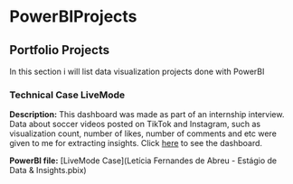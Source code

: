 # PowerBIProjects

## Portfolio Projects
In this section i will list data visualization projects done with PowerBI

### Technical Case LiveMode
**Description:** This dashboard was made as part of an internship interview. Data about soccer videos posted on TikTok and Instagram, such as visualization count, number of likes, number of comments and etc were given to me for extracting insights. Click [here](https://app.powerbi.com/view?r=eyJrIjoiODg4YjYyN2MtZGY3MS00YzZlLWE3MGEtYjg1M2Y5MWExM2JjIiwidCI6ImFhNDk1ZjJjLWQzN2UtNGI1OC1hYjk1LWJmMDg3NGEzYWRiMiJ9) to see the dashboard.

**PowerBI file:** [LiveMode Case](Letícia Fernandes de Abreu - Estágio de Data & Insights.pbix)

